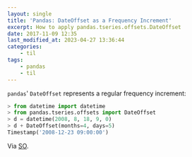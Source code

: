 ```yaml
---
layout: single
title: 'Pandas: DateOffset as a Frequency Increment'
excerpt: How to apply pandas.tseries.offsets.DateOffset
date: 2017-11-09 12:35
last_modified_at: 2023-04-27 13:36:44
categories:
    - til
tags:
    - pandas
    - til
---
```


`pandas`' `DateOffset` represents a regular frequency increment:

```python
> from datetime import datetime
> from pandas.tseries.offsets import DateOffset
> d = datetime(2008, 8, 18, 9, 0)
> d + DateOffset(months=4, days=5)
Timestamp('2008-12-23 09:00:00')
```

Via [SO](https://stackoverflow.com/a/31170136/1257318).
